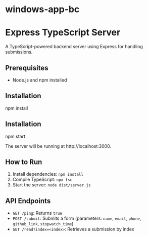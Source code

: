 # windows-app-bc

# Express TypeScript Server
A TypeScript-powered backend server using Express for handling submissions.

## Prerequisites
- Node.js and npm installed

## Installation
npm install

## Installation
npm start

The server will be running at http://localhost:3000.

## How to Run

1. Install dependencies: `npm install`
2. Compile TypeScript: `npx tsc`
3. Start the server: `node dist/server.js`

## API Endpoints

- `GET /ping`: Returns `true`
- `POST /submit`: Submits a form (parameters: `name`, `email`, `phone`, `github_link`, `stopwatch_time`)
- `GET /read?index=<index>`: Retrieves a submission by index
